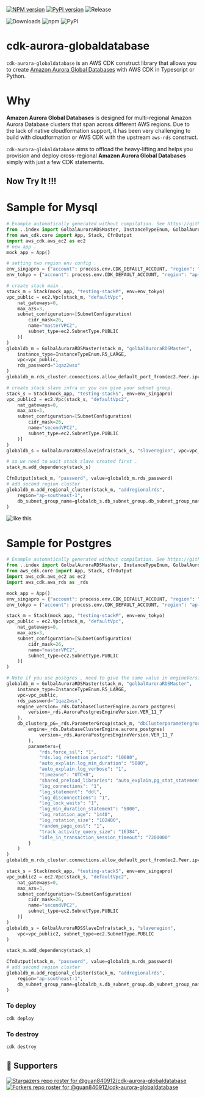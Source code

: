 [![NPM version](https://badge.fury.io/js/cdk-aurora-globaldatabase.svg)](https://badge.fury.io/js/cdk-aurora-globaldatabase)
[![PyPI version](https://badge.fury.io/py/cdk-aurora-globaldatabase.svg)](https://badge.fury.io/py/cdk-aurora-globaldatabase)
![Release](https://github.com/guan840912/cdk-aurora-globaldatabase/workflows/Release/badge.svg)

![Downloads](https://img.shields.io/badge/-DOWNLOADS:-brightgreen?color=gray)
![npm](https://img.shields.io/npm/dt/cdk-aurora-globaldatabase?label=npm&color=orange)
![PyPI](https://img.shields.io/pypi/dm/cdk-aurora-globaldatabase?label=pypi&color=blue)

# cdk-aurora-globaldatabase

`cdk-aurora-globaldatabase` is an AWS CDK construct library that allows you to create [Amazon Aurora Global Databases](https://aws.amazon.com/rds/aurora/global-database/) with AWS CDK in Typescript or Python.

# Why

**Amazon Aurora Global Databases** is designed for multi-regional Amazon Aurora Database clusters that span across different AWS regions. Due to the lack of native cloudformation support, it has been very challenging to build with cloudformation or AWS CDK with the upstream `aws-rds` construct.

`cdk-aurora-globaldatabase` aims to offload the heavy-lifting and helps you provision and deploy cross-regional **Amazon Aurora Global Databases** simply with just a few CDK statements.

## Now Try It !!!

# Sample for Mysql

```python
# Example automatically generated without compilation. See https://github.com/aws/jsii/issues/826
from ..index import GolbalAuroraRDSMaster, InstanceTypeEnum, GolbalAuroraRDSSlaveInfra
from aws_cdk.core import App, Stack, CfnOutput
import aws_cdk.aws_ec2 as ec2
# new app .
mock_app = App()

# setting two region env config .
env_singapro = {"account": process.env.CDK_DEFAULT_ACCOUNT, "region": "ap-southeast-1"}
env_tokyo = {"account": process.env.CDK_DEFAULT_ACCOUNT, "region": "ap-northeast-1"}

# create stack main .
stack_m = Stack(mock_app, "testing-stackM", env=env_tokyo)
vpc_public = ec2.Vpc(stack_m, "defaultVpc",
    nat_gateways=0,
    max_azs=3,
    subnet_configuration=[SubnetConfiguration(
        cidr_mask=26,
        name="masterVPC2",
        subnet_type=ec2.SubnetType.PUBLIC
    )]
)
globaldb_m = GolbalAuroraRDSMaster(stack_m, "golbalAuroraRDSMaster",
    instance_type=InstanceTypeEnum.R5_LARGE,
    vpc=vpc_public,
    rds_password="1qaz2wsx"
)
globaldb_m.rds_cluster.connections.allow_default_port_from(ec2.Peer.ipv4(f"{process.env.MYIP}/32"))

# create stack slave infra or you can give your subnet group.
stack_s = Stack(mock_app, "testing-stackS", env=env_singapro)
vpc_public2 = ec2.Vpc(stack_s, "defaultVpc2",
    nat_gateways=0,
    max_azs=3,
    subnet_configuration=[SubnetConfiguration(
        cidr_mask=26,
        name="secondVPC2",
        subnet_type=ec2.SubnetType.PUBLIC
    )]
)
globaldb_s = GolbalAuroraRDSSlaveInfra(stack_s, "slaveregion", vpc=vpc_public2, subnet_type=ec2.SubnetType.PUBLIC)

# so we need to wait stack slave created first .
stack_m.add_dependency(stack_s)

CfnOutput(stack_m, "password", value=globaldb_m.rds_password)
# add second region cluster
globaldb_m.add_regional_cluster(stack_m, "addregionalrds",
    region="ap-southeast-1",
    db_subnet_group_name=globaldb_s.db_subnet_group.db_subnet_group_name
)
```

![like this ](./image/Mysql-cluster.jpg)

# Sample for Postgres

```python
# Example automatically generated without compilation. See https://github.com/aws/jsii/issues/826
from ..index import GolbalAuroraRDSMaster, InstanceTypeEnum, GolbalAuroraRDSSlaveInfra
from aws_cdk.core import App, Stack, CfnOutput
import aws_cdk.aws_ec2 as ec2
import aws_cdk.aws_rds as _rds

mock_app = App()
env_singapro = {"account": process.env.CDK_DEFAULT_ACCOUNT, "region": "ap-southeast-1"}
env_tokyo = {"account": process.env.CDK_DEFAULT_ACCOUNT, "region": "ap-northeast-1"}

stack_m = Stack(mock_app, "testing-stackM", env=env_tokyo)
vpc_public = ec2.Vpc(stack_m, "defaultVpc",
    nat_gateways=0,
    max_azs=3,
    subnet_configuration=[SubnetConfiguration(
        cidr_mask=26,
        name="masterVPC2",
        subnet_type=ec2.SubnetType.PUBLIC
    )]
)

# Note if you use postgres , need to give the same value in engineVersion and  dbClusterpPG's engine .
globaldb_m = GolbalAuroraRDSMaster(stack_m, "golbalAuroraRDSMaster",
    instance_type=InstanceTypeEnum.R5_LARGE,
    vpc=vpc_public,
    rds_password="1qaz2wsx",
    engine_version=_rds.DatabaseClusterEngine.aurora_postgres(
        version=_rds.AuroraPostgresEngineVersion.VER_11_7
    ),
    db_clusterp_pG=_rds.ParameterGroup(stack_m, "dbClusterparametergroup",
        engine=_rds.DatabaseClusterEngine.aurora_postgres(
            version=_rds.AuroraPostgresEngineVersion.VER_11_7
        ),
        parameters={
            "rds.force_ssl": "1",
            "rds.log_retention_period": "10080",
            "auto_explain.log_min_duration": "5000",
            "auto_explain.log_verbose": "1",
            "timezone": "UTC+8",
            "shared_preload_libraries": "auto_explain,pg_stat_statements,pg_hint_plan,pgaudit",
            "log_connections": "1",
            "log_statement": "ddl",
            "log_disconnections": "1",
            "log_lock_waits": "1",
            "log_min_duration_statement": "5000",
            "log_rotation_age": "1440",
            "log_rotation_size": "102400",
            "random_page_cost": "1",
            "track_activity_query_size": "16384",
            "idle_in_transaction_session_timeout": "7200000"
        }
    )
)
globaldb_m.rds_cluster.connections.allow_default_port_from(ec2.Peer.ipv4(f"{process.env.MYIP}/32"))

stack_s = Stack(mock_app, "testing-stackS", env=env_singapro)
vpc_public2 = ec2.Vpc(stack_s, "defaultVpc2",
    nat_gateways=0,
    max_azs=3,
    subnet_configuration=[SubnetConfiguration(
        cidr_mask=26,
        name="secondVPC2",
        subnet_type=ec2.SubnetType.PUBLIC
    )]
)
globaldb_s = GolbalAuroraRDSSlaveInfra(stack_s, "slaveregion",
    vpc=vpc_public2, subnet_type=ec2.SubnetType.PUBLIC
)

stack_m.add_dependency(stack_s)

CfnOutput(stack_m, "password", value=globaldb_m.rds_password)
# add second region cluster
globaldb_m.add_regional_cluster(stack_m, "addregionalrds",
    region="ap-southeast-1",
    db_subnet_group_name=globaldb_s.db_subnet_group.db_subnet_group_name
)
```

### To deploy

```bash
cdk deploy
```

### To destroy

```bash
cdk destroy
```

## :clap:  Supporters

[![Stargazers repo roster for @guan840912/cdk-aurora-globaldatabase](https://reporoster.com/stars/guan840912/cdk-aurora-globaldatabase)](https://github.com/guan840912/cdk-aurora-globaldatabase/stargazers)
[![Forkers repo roster for @guan840912/cdk-aurora-globaldatabase](https://reporoster.com/forks/guan840912/cdk-aurora-globaldatabase)](https://github.com/guan840912/cdk-aurora-globaldatabase/network/members)
